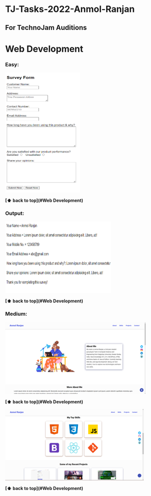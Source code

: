 # TJ-Tasks-2022-Anmol-Ranjan

## For TechnoJam Auditions

# Web Development

### Easy: 
[<img src="images/easy1.png" height="385" width="240" title="Survey Form">](Web_Development/Easy/survey_form.html)
   
**[⬆ back to top](#Web Development)**
    
### Output:

[<img src="images/easy2_output.png" height="230" width="340" title="Survey Form Output">](Web_Development/Easy/survey_form.html)
   
**[⬆ back to top](#Web Development)**

### Medium:

[<img src="images/medium1.png" height="230" title="Portfolio">](Web_Development/Medium/index.html)

**[⬆ back to top](#Web Development)**

[<img src="images/medium2.png" height="230" title="Portfolio">](Web_Development/Medium/index.html)

**[⬆ back to top](#Web Development)**
